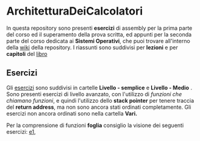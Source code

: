 # ArchitetturaDeiCalcolatori
In questa repository sono presenti **esercizi** di assembly per la prima parte del corso ed il superamento della prova scritta, ed appunti per la seconda parte del corso dedicata ai **Sistemi Operativi**, che puoi trovare all'interno della [wiki](https://github.com/follen99/ArchitetturaDeiCalcolatori/wiki) della repository. I riassunti sono suddivisi per **lezioni** e per **capitoli** del [libro](https://amzn.to/3pc9lYr)



## Esercizi

Gli [esercizi](https://github.com/follen99/ArchitetturaDeiCalcolatori/tree/main/Esercizi%20Assembly) sono suddivisi in cartelle **Livello - semplice** e **Livello - Medio** . Sono presenti esercizi di livello avanzato, con l'utilizzo di _funzioni che chiamano funzioni_, e quindi l'utilizzo dello **stack pointer** per tenere traccia del **return address**, ma non sono ancora stati ordinati completamente. Gli esercizi non ancora ordinati sono nella cartella **Vari.** 

Per la comprensione di funzioni **foglia** consiglio la visione dei seguenti esercizi: [e1](https://github.com/follen99/ArchitetturaDeiCalcolatori/blob/main/Esercizi%20Assembly/Vari/Leaf.asm), 

